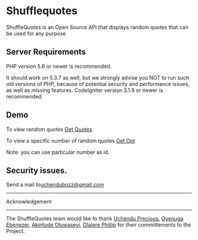 # Shufflequotes
ShuffleQuotes is an Open Source API that displays random quotes that can be used for any purpose


## Server Requirements
PHP version 5.6 or newer is recommended.

It should work on 5.3.7 as well, but we strongly advise you NOT to run
such old versions of PHP, because of potential security and performance
issues, as well as missing features.
CodeIgniter version 3.1.9 or newer is recommended.


## Demo


To view random quotes [Get Quotes](https://shufflequotes.herokuapp.com/quotes/)

To view a specific number of random quotes [Get Opt](https://shufflequotes.herokuapp.com/quotes/?id=2)

Note: you can use particular number as id.

## Security issues. 
Send a mail to[uchendubozz@gmail.com](mailto:uchendubozz@gmail.com)

***************
Acknowledgement
***************

The ShuffleQuotes team would like to thank [Uchendu Precious](mailto:uchendubozz@gmail.com), [Oyenuga Ebenezer](mailto:ebene1987@gmail.com), [Akintude Oluwaseyi](mailto:seyiboyvvu@gmail.com), [Olalere Phillip](mailto:olalerephilip@gmail.com) for their committements to the Project.

